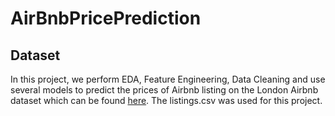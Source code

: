 # AirBnbPricePrediction

## Dataset
In this project, we perform EDA, Feature Engineering, Data Cleaning and use several models to predict the prices of Airbnb listing on the London Airbnb dataset which can be found [here](https://www.kaggle.com/datasets/labdmitriy/airbnb). The listings.csv was used for this project.

